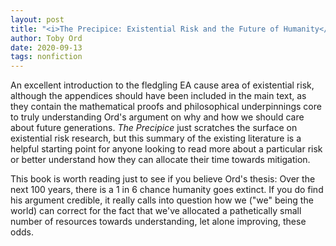```yaml
---
layout: post
title: "<i>The Precipice: Existential Risk and the Future of Humanity</i> (2020)"
author: Toby Ord
date: 2020-09-13
tags: nonfiction
---
```


An excellent introduction to the fledgling EA cause area of existential risk, although the appendices should have been included in the main text, as they contain the mathematical proofs and philosophical underpinnings core to truly understanding Ord's argument on why and how we should care about future generations. _The Precipice_ just scratches the surface on existential risk research, but this summary of the existing literature is a helpful starting point for anyone looking to read more about a particular risk or better understand how they can allocate their time towards mitigation.  

This book is worth reading just to see if you believe Ord's thesis: Over the next 100 years, there is a 1 in 6 chance humanity goes extinct. If you do find his argument credible, it really calls into question how we ("we" being the world) can correct for the fact that we've allocated a pathetically small number of resources towards understanding, let alone improving, these odds.
